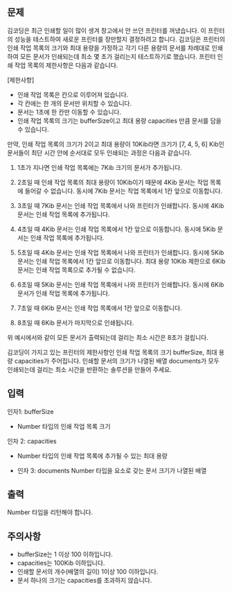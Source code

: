 ## 문제

김코딩은 최근 인쇄할 일이 많이 생겨 창고에서 안 쓰던 프린터를 꺼냈습니다. 이 프린터의 성능을 테스트하여 새로운 프린터를 장만할지 결정하려고 합니다. 김코딩은 프린터의 인쇄 작업 목록의 크기와 최대 용량을 가정하고 각기 다른 용량의 문서를 차례대로 인쇄하여 모든 문서가 인쇄되는데 최소 몇 초가 걸리는지 테스트하기로 했습니다. 프린터 인쇄 작업 목록의 제한사항은 다음과 같습니다.

[제한사항]

- 인쇄 작업 목록은 칸으로 이루어져 있습니다.
- 각 칸에는 한 개의 문서만 위치할 수 있습니다.
- 문서는 1초에 한 칸만 이동할 수 있습니다.
- 인쇄 작업 목록의 크기는 bufferSize이고 최대 용량 capacities 만큼 문서를 담을 수 있습니다.

만약, 인쇄 작업 목록의 크기가 2이고 최대 용량이 10Kib라면 크기가 [7, 4, 5, 6] Kib인 문서들이 최단 시간 안에 순서대로 모두 인쇄되는 과정은 다음과 같습니다.

1. 1초가 지나면 인쇄 작업 목록에는 7Kib 크기의 문서가 추가됩니다.

2. 2초일 때 인쇄 작업 목록의 최대 용량이 10Kib이기 때문에 4Kib 문서는 작업 목록에 들어갈 수 없습니다. 동시에 7Kib 문서는 작업 목록에서 1칸 앞으로 이동합니다.

3. 3초일 때 7Kib 문서는 인쇄 작업 목록에서 나와 프린터가 인쇄합니다. 동시에 4Kib 문서는 인쇄 작업 목록에 추가됩니다.

4. 4초일 때 4Kib 문서는 인쇄 작업 목록에서 1칸 앞으로 이동합니다. 동시에 5Kib 문서는 인쇄 작업 목록에 추가됩니다.

5. 5초일 때 4Kib 문서는 인쇄 작업 목록에서 나와 프린터가 인쇄합니다. 동시에 5Kib 문서는 인쇄 작업 목록에서 1칸 앞으로 이동합니다. 최대 용량 10Kib 제한으로 6Kib 문서는 인쇄 작업 목록으로 추가될 수 없습니다.

6. 6초일 때 5Kib 문서는 인쇄 작업 목록에서 나와 프린터가 인쇄합니다. 동시에 6Kib 문서가 인쇄 작업 목록에 추가됩니다.

7. 7초일 때 6Kib 문서는 인쇄 작업 목록에서 1칸 앞으로 이동합니다.

8. 8초일 때 6Kib 문서가 마지막으로 인쇄됩니다.

위 예시에서와 같이 모든 문서가 출력되는데 걸리는 최소 시간은 8초가 걸립니다.

김코딩이 가지고 있는 프린터의 제한사항인 인쇄 작업 목록의 크기 bufferSize, 최대 용량 capacities가 주어집니다. 인쇄할 문서의 크기가 나열된 배열 documents가 모두 인쇄되는데 걸리는 최소 시간을 반환하는 솔루션을 만들어 주세요.

## 입력

인자1: bufferSize

- Number 타입의 인쇄 작업 목록 크기

인자 2: capacities

- Number 타입의 인쇄 작업 목록에 추가될 수 있는 최대 용량

- 인자 3: documents
  Number 타입을 요소로 갖는 문서 크기가 나열된 배열

## 출력

Number 타입을 리턴해야 합니다.

## 주의사항

- bufferSize는 1 이상 100 이하입니다.
- capacities는 100Kib 이하입니다.
- 인쇄할 문서의 개수(배열의 길이) 1이상 100 이하입니다.
- 문서 하나의 크기는 capacities를 초과하지 않습니다.

